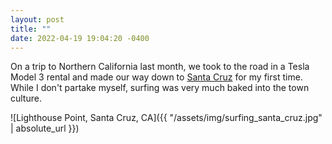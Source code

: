 ```yaml
---
layout: post
title: ""
date: 2022-04-19 19:04:20 -0400
---
```


On a trip to Northern California last month, we took to the road in a Tesla Model 3 rental and made our way down to [Santa Cruz](https://en.wikipedia.org/wiki/Santa_Cruz,_California) for my first time. While I don't partake myself, surfing was very much baked into the town culture.

![Lighthouse Point, Santa Cruz, CA]({{ "/assets/img/surfing_santa_cruz.jpg" | absolute_url }})
